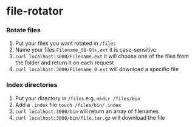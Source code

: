 # file-rotator

### Rotate files
1. Put your files you want rotated in `/files`
2. Name your files `Filename_[0-9]+.ext` it is case-sensitive
3. `curl localhost:3000/Filename.ext` it will choose one of the files from the folder and return it on each request
4. `curl localhost:3000/Filename_0.ext` will download a specific file

### Index directories
1. Put your directory in `/files` e.g. `mkdir /files/bin`
2. Add a `.index` file `touch /files/bin/.index`
3. `curl localhost:3000/bin` will return an array of filenames
4. `curl localhost:3000/bin/file.tar.gz` will download the file